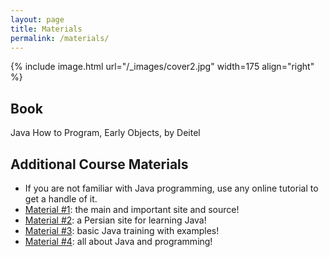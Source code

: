 ```yaml
---
layout: page
title: Materials
permalink: /materials/
---
```


{% include image.html url="/_images/cover2.jpg" width=175 align="right" %}

## Book

Java How to Program, Early Objects, by Deitel

## Additional Course Materials


* If you are not familiar with Java programming, use any online tutorial to get a handle of it.
* [Material #1](https://jenkov.com/tutorials/java/index.html): the main and important site and source!
* [Material #2](https://javacup.ir/): a Persian site for learning Java!
* [Material #3](https://www.w3schools.com/java/): basic Java training with examples!
* [Material #4](https://www.geeksforgeeks.org/java/): all about Java and programming!
